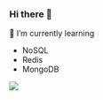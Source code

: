### Hi there 👋

🌱 I’m currently learning
- NoSQL
- Redis
- MongoDB


![](https://i.pinimg.com/originals/75/a1/24/75a1244ea1f2ec300eafc6450ebd2d08.gif)
